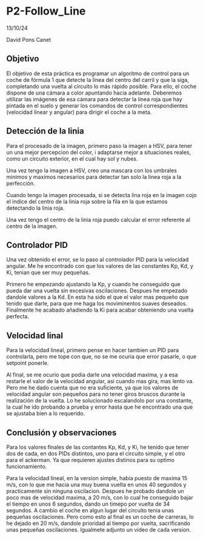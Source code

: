 # P2-Follow_Line

13/10/24

David Pons Canet

## Objetivo

El objetivo de esta práctica es programar un algoritmo de control para un 
coche de fórmula 1 que detecte la línea del centro del carril y que la siga, 
completando una vuelta al circuito lo más rápido posible. Para ello, el coche 
dispone de una cámara a color apuntando hacia adelante. Deberemos utilizar 
las imágenes de esa cámara para detectar la línea roja que hay pintada en el 
suelo y generar los comandos de control correspondientes (velocidad linear y 
angular) para dirigir el coche a la meta. 

## Detección de la linia

Para el procesado de la imagen, primero paso la imagen a HSV, para tener un
una mejor percepcion del color, i adaptarse mejor a situaciones reales, como
un circuito exterior, en el cual hay sol y nubes.

Una vez tengo la imagen a HSV, creo una mascara con los umbrales minimos y
maximos necesarios para detectar tan solo la linea roja a la perfección.

Cuando tengo la imagen procesada, si se detecta lina roja en la imagen cojo
el indice del centro de la linia roja sobre la fila en la que estamos 
detectando la linia roja.

Una vez tengo el centro de la linia roja puedo calcular el error referente al
centro de la imagen.

## Controlador PID

Una vez obtenido el error, se lo paso al controlador PID para la velocidad angular.
Me he encontrado con que los valores de las constantes Kp, Kd, y Ki, tenian que ser
muy pequeñas.

Primero he empezando ajustando la Kp, y cuando he conseguido que pueda dar una 
vuelta sin excesivas oscilaciones. Despues he empezado dandole valores a la Kd.
En esta ha sido el que el valor mas pequeño que tenido que darle, para que me haga
los moviminentos suaves deseados. Finalmente he acabado añadiendo la Ki para acabar
obteniendo una vuelta perfecta.

## Velocidad linal

Para la velocidad lineal, primero pense en hacer tambien un PID para controlarla,
pero me tope con que, no se me ocuria que error pasarle, o que setpoint ponerle.

Al final, se me ocurio que podia darle una velocidad maxima, y a esa restarle el 
valor de la velocidad angular, asi cuando mas gira, mas lento va. Pero me he dado
cuenta que no era suficiente, ya que los valores de velocidad angular son pequeños
para no tener giros bruscos durante la realización de la vuelta. Lo he solucionado
escalandolo por una constante, la cual he ido probando a prueba y error hasta que
he encontrado una que se ajustaba bien a lo requerido.

## Conclusión y observaciones

Para los valores finales de las contantes Kp, Kd, y Ki, he tenido que tener dos
de cada, en dos PIDs distintos, uno para el circuito simple, y el otro para el
ackerman. Ya que requieren ajustes distinos para su optimo funcionamiento.

Para la velocidad lineal, en la version simple, habia puesto de maxima 15 m/s, con
lo que me hacia una muy buena vuelta en unos 40 segundos y practicamente sin 
ninguna oscilacion. Despues he probado dandole un poco mas de velocidad maxima,
a 20 m/s, con lo cual he conseguido bajar el tiempo en unos 6 segundos, dando
un timepo por vuelta de 34 segundos. A cambio el coche en algun lugar del circuito
tenia unas pequeñas oscilaciones. Pero como esto al final es un coche de carreras, 
lo he dejado en 20 m/s, dandole prioridad al tiempo por vuelta, sacrificando unas 
pequeñas oscilaciones. Igualmete adjunto un video de cada version.